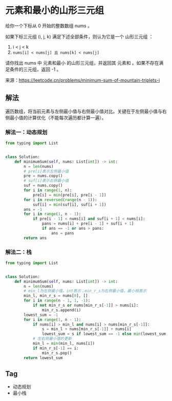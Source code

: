 # 元素和最小的山形三元组
给你一个下标从 0 开始的整数数组 nums 。

如果下标三元组 (i, j, k) 满足下述全部条件，则认为它是一个 山形三元组 ：
1. i < j < k
2. `nums[i] < nums[j] 且 nums[k] < nums[j]`

请你找出 nums 中 元素和最小 的山形三元组，并返回其 元素和 。如果不存在满足条件的三元组，返回 -1 。

来源：https://leetcode.cn/problems/minimum-sum-of-mountain-triplets-i

## 解法
遍历数组，将当前元素与左侧最小值与右侧最小值对比。关键在于左侧最小值与右侧最小值的计算优化（不能每次遍历都计算一遍）。
### 解法一：动态规划
```python
from typing import List


class Solution:
    def minimumSum(self, nums: List[int]) -> int:
        n = len(nums)
        # pre[i]表示左侧最小值
        pre = nums.copy()
        # suf[i]表示右侧最小值
        suf = nums.copy()
        for i in range(1, n):
            pre[i] = min(pre[i], pre[i - 1])
        for i in reversed(range(n - 1)):
            suf[i] = min(suf[i], suf[i + 1])
        ans = -1
        for i in range(1, n - 1):
            if pre[i - 1] < nums[i] and suf[i + 1] < nums[i]:
                pans = nums[i] + pre[i - 1] + suf[i + 1]
                if ans == -1 or ans > pans:
                    ans = pans
        return ans
```
### 解法二：栈
```python
from typing import List


class Solution:
    def minimumSum(self, nums: List[int]) -> int:
        n = len(nums)
        # min_l为左侧最小值，int表示；min_r_s为右侧最小值，最小栈表示
        min_l, min_r_s = nums[0], []
        for i in range(n - 1, 1, -1):
            if not min_r_s or nums[min_r_s[-1]] > nums[i]:
                min_r_s.append(i)
        lowest_sum = -1
        for i in range(1, n - 1):
            if nums[i] > min_l and nums[i] > nums[min_r_s[-1]]:
                s = min_l + nums[min_r_s[-1]] + nums[i]
                lowest_sum = s if lowest_sum == -1 else min(lowest_sum, s)
            # 左右侧最小值的更新
            min_l = min(min_l, nums[i])
            if min_r_s[-1] == i:
                min_r_s.pop()
        return lowest_sum
```

## Tag
- 动态规划
- 最小栈
